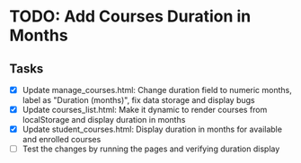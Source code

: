 # TODO: Add Courses Duration in Months

## Tasks
- [x] Update manage_courses.html: Change duration field to numeric months, label as "Duration (months)", fix data storage and display bugs
- [x] Update courses_list.html: Make it dynamic to render courses from localStorage and display duration in months
- [x] Update student_courses.html: Display duration in months for available and enrolled courses
- [ ] Test the changes by running the pages and verifying duration display
